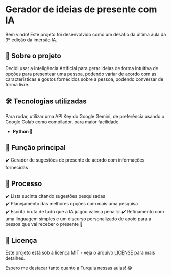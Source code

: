 # Gerador de ideias de presente com IA

Bem vindo! Este projeto foi desenvolvido como um desafio da última aula da 3º edição da imersão IA.

## 🚀 Sobre o projeto
Decidi usar a Inteligência Artificial para gerar ideias de forma intuitiva de opções para presentear uma pessoa, podendo variar de acordo com as características e gostos fornecidos sobre a pessoa, podendo conversar de forma livre.

## 🛠 Tecnologias utilizadas
Para rodar, utilizar uma API Key do Google Gemini, de preferência usando o Google Colab como compilador, para maior facilidade.
- **Python 🐍**

## 📌 Função principal
✔️ Gerador de sugestões de presente de acordo com informações fornecidas

## 📌 Processo
✔️ Lista sucinta citando sugestões pesquisadas  
✔️ Planejamento das melhores opções com mais uma pesquisa    
✔️ Escrita bruta de tudo que a IA julgou valer a pena 📊
✔️ Refinamento com uma linguagem simples e um discurso personalizado de apoio para a pessoa que vai receber o presente 👥 

## 📜 Licença
Este projeto está sob a licença MIT - veja o arquivo [LICENSE](LICENSE) para mais detalhes.

Espero me destacar tanto quanto a Turquia nessas aulas! 😂
